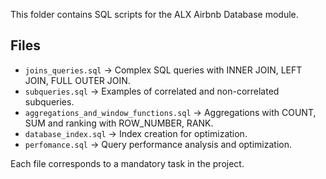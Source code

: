 

This folder contains SQL scripts for the ALX Airbnb Database module.

## Files

- `joins_queries.sql` → Complex SQL queries with INNER JOIN, LEFT JOIN, FULL OUTER JOIN.
- `subqueries.sql` → Examples of correlated and non-correlated subqueries.
- `aggregations_and_window_functions.sql` → Aggregations with COUNT, SUM and ranking with ROW_NUMBER, RANK.
- `database_index.sql` → Index creation for optimization.
- `perfomance.sql` → Query performance analysis and optimization.

Each file corresponds to a mandatory task in the project.
